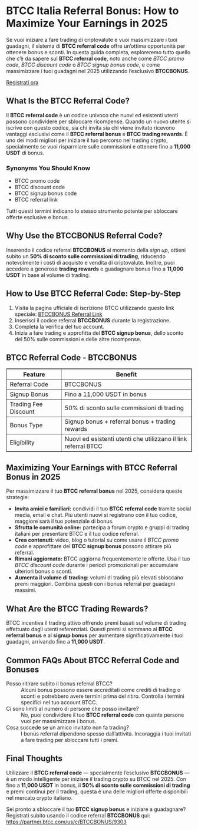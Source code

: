 
<h1>BTCC Italia Referral Bonus: How to Maximize Your Earnings in 2025</h1>
<p>
Se vuoi iniziare a fare trading di criptovalute e vuoi massimizzare i tuoi guadagni, il sistema di <strong>BTCC referral code</strong> offre un’ottima opportunità per ottenere bonus e sconti. In questa guida completa, esploreremo tutto quello che c’è da sapere sul <strong>BTCC referral code</strong>, noto anche come <em>BTCC promo code</em>, <em>BTCC discount code</em> o <em>BTCC signup bonus code</em>, e come massimizzare i tuoi guadagni nel 2025 utilizzando l’esclusivo <strong>BTCCBONUS</strong>.
</p>
<p><a href="https://partner.btcc.com/us/c/BTCCBONUS/9303" target="_blank">Registrati ora</a></p>

<img src="https://images.mirror-media.xyz/publication-images/mOyzTHo__cWXepjeKkd-v.png?height=500&amp;width=1000" decoding="async" data-nimg="fill" class="css-xah9so" style="position: absolute; inset: 0px; box-sizing: border-box; padding: 0px; border: none; margin: auto; display: block; width: 0px; height: 0px; min-width: 100%; max-width: 100%; min-height: 100%; max-height: 100%;">
<h2>What Is the BTCC Referral Code?</h2>
<p>
Il <strong>BTCC referral code</strong> è un codice univoco che nuovi ed esistenti utenti possono condividere per sbloccare ricompense. Quando un nuovo utente si iscrive con questo codice, sia chi invita sia chi viene invitato ricevono vantaggi esclusivi come il <strong>BTCC referral bonus</strong> e <strong>BTCC trading rewards</strong>. È uno dei modi migliori per iniziare il tuo percorso nel trading crypto, specialmente se vuoi risparmiare sulle commissioni e ottenere fino a <strong>11,000 USDT</strong> di bonus.
</p>
<h3>Synonyms You Should Know</h3>
<ul>
<li>BTCC promo code</li>
<li>BTCC discount code</li>
<li>BTCC signup bonus code</li>
<li>BTCC referral link</li>
</ul>
<p>Tutti questi termini indicano lo stesso strumento potente per sbloccare offerte esclusive e bonus.</p>
<h2>Why Use the BTCCBONUS Referral Code?</h2>
<p>
Inserendo il codice referral <strong>BTCCBONUS</strong> al momento della <em>sign up</em>, ottieni subito un <strong>50% di sconto sulle commissioni di trading</strong>, riducendo notevolmente i costi di acquisto e vendita di criptovalute. Inoltre, puoi accedere a generose <strong>trading rewards</strong> e guadagnare bonus fino a <strong>11,000 USDT</strong> in base al volume di trading.
</p>
<h2>How to Use BTCC Referral Code: Step-by-Step</h2>
<ol>
<li>Visita la pagina ufficiale di iscrizione BTCC utilizzando questo link speciale: 
<a href="https://partner.btcc.com/us/c/BTCCBONUS/9303" target="_blank" rel="noopener noreferrer">BTCCBONUS Referral Link</a>
</li>
<li>Inserisci il codice referral <strong>BTCCBONUS</strong> durante la registrazione.</li>
<li>Completa la verifica del tuo account.</li>
<li>Inizia a fare trading e approfitta del <strong>BTCC signup bonus</strong>, dello sconto del 50% sulle commissioni e delle altre ricompense.</li>
</ol>
<h2>BTCC Referral Code - BTCCBONUS</h2>
<table border="1" cellpadding="8" cellspacing="0">
<thead>
<tr>
<th>Feature</th>
<th>Benefit</th>
</tr>
</thead>
<tbody>
<tr>
<td>Referral Code</td>
<td>BTCCBONUS</td>
</tr>
<tr>
<td>Signup Bonus</td>
<td>Fino a 11,000 USDT in bonus</td>
</tr>
<tr>
<td>Trading Fee Discount</td>
<td>50% di sconto sulle commissioni di trading</td>
</tr>
<tr>
<td>Bonus Type</td>
<td>Signup bonus + referral bonus + trading rewards</td>
</tr>
<tr>
<td>Eligibility</td>
<td>Nuovi ed esistenti utenti che utilizzano il link referral BTCC</td>
</tr>
</tbody>
</table>
<h2>Maximizing Your Earnings with BTCC Referral Bonus in 2025</h2>
<p>Per massimizzare il tuo <strong>BTCC referral bonus</strong> nel 2025, considera queste strategie:</p>
<ul>
<li><strong>Invita amici e familiari:</strong> condividi il tuo <strong>BTCC referral code</strong> tramite social media, email e chat. Più utenti nuovi si registrano con il tuo codice, maggiore sarà il tuo potenziale di bonus.</li>
<li><strong>Sfrutta le comunità online:</strong> partecipa a forum crypto e gruppi di trading italiani per presentare BTCC e il tuo codice referral.</li>
<li><strong>Crea contenuti:</strong> video, blog o tutorial su come usare il <em>BTCC promo code</em> e approfittare del <strong>BTCC signup bonus</strong> possono attirare più referral.</li>
<li><strong>Rimani aggiornato:</strong> BTCC aggiorna frequentemente le offerte. Usa il tuo <em>BTCC discount code</em> durante i periodi promozionali per accumulare ulteriori bonus o sconti.</li>
<li><strong>Aumenta il volume di trading:</strong> volumi di trading più elevati sbloccano premi maggiori. Combina questi con i bonus referral per guadagni massimi.</li>
</ul>
<h2>What Are the BTCC Trading Rewards?</h2>
<p>
BTCC incentiva il trading attivo offrendo premi basati sul volume di trading effettuato dagli utenti referenziati. Questi premi si sommano al <strong>BTCC referral bonus</strong> e al <strong>signup bonus</strong> per aumentare significativamente i tuoi guadagni, arrivando fino a <strong>11,000 USDT</strong>.
</p>
<h2>Common FAQs About BTCC Referral Code and Bonuses</h2>
<dl>
<dt>Posso ritirare subito il bonus referral BTCC?</dt>
<dd>Alcuni bonus possono essere accreditati come crediti di trading o sconti e potrebbero avere termini prima del ritiro. Controlla i termini specifici nel tuo account BTCC.</dd>
<dt>Ci sono limiti al numero di persone che posso invitare?</dt>
<dd>No, puoi condividere il tuo <strong>BTCC referral code</strong> con quante persone vuoi per massimizzare i bonus.</dd>
<dt>Cosa succede se un amico invitato non fa trading?</dt>
<dd>I bonus referral dipendono spesso dall’attività. Incoraggia i tuoi invitati a fare trading per sbloccare tutti i premi.</dd>
</dl>
<h2>Final Thoughts</h2>
<p>
Utilizzare il <strong>BTCC referral code</strong> — specialmente l’esclusivo <strong>BTCCBONUS</strong> — è un modo intelligente per iniziare il trading crypto su BTCC nel 2025. Con fino a <strong>11,000 USDT</strong> in bonus, il <strong>50% di sconto sulle commissioni di trading</strong> e premi continui per il trading, questa è una delle migliori offerte disponibili nel mercato crypto italiano.
</p>
<p>
Sei pronto a sbloccare il tuo <strong>BTCC signup bonus</strong> e iniziare a guadagnare? Registrati subito usando il codice referral <strong>BTCCBONUS</strong> qui: <br />
<a href="https://partner.btcc.com/us/c/BTCCBONUS/9303" target="_blank" rel="noopener noreferrer">https://partner.btcc.com/us/c/BTCCBONUS/9303</a>
</p>
</article>
</body>
</html>
